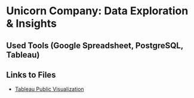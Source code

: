# Unicorn Company: Data Exploration & Insights
## Used Tools (Google Spreadsheet, PostgreSQL, Tableau)
## Links to Files
- [Tableau Public Visualization](https://public.tableau.com/views/UnicornProjekt/Dashboard1?:language=de-DE&:sid=&:redirect=auth&:display_count=n&:origin=viz_share_link)


